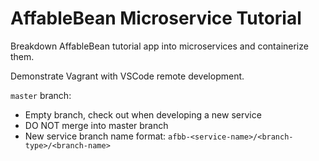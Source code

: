 # AffableBean Microservice Tutorial

Breakdown AffableBean tutorial app into microservices and containerize them.

Demonstrate Vagrant with VSCode remote development.

`master` branch:

* Empty branch, check out when developing a new service
* DO NOT merge into master branch
* New service branch name format: `afbb-<service-name>/<branch-type>/<branch-name>`